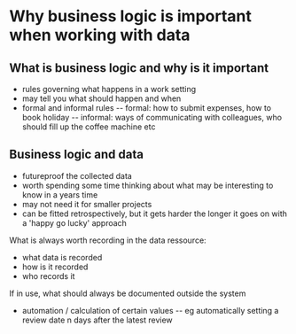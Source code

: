 # Why business logic is important when working with data

## What is business logic and why is it important

- rules governing what happens in a work setting
- may tell you what should happen and when
- formal and informal rules
-- formal: how to submit expenses, how to book holiday
-- informal: ways of communicating with colleagues, who should fill up the coffee machine etc

## Business logic and data

- futureproof the collected data
- worth spending some time thinking about what may be interesting to know in a years time
- may not need it for smaller projects
- can be fitted retrospectively, but it gets harder the longer it goes on with a 'happy go lucky' approach

What is always worth recording in the data ressource:
- what data is recorded
- how is it recorded
- who records it

If in use, what should always be documented outside the system
- automation / calculation of certain values
-- eg automatically setting a review date n days after the latest review
